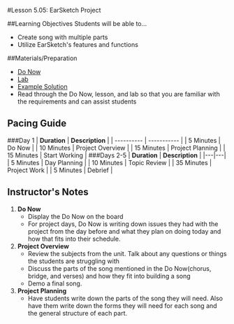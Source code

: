#Lesson 5.05: EarSketch Project

##Learning Objectives
Students will be able to...
* Create song with multiple parts
* Utilize EarSketch's features and functions


##Materials/Preparation
* [Do Now]
* [Lab]
* [Example Solution]
*  Read through the Do Now, lesson, and lab so that you are familiar with the requirements and can assist students

## Pacing Guide
###Day 1
| **Duration**   | **Description** |
| ---------- | ----------- |
| 5 Minutes  | Do Now      |
| 10 Minutes | Project Overview      |
| 15 Minutes | Project Planning         |
| 15 Minutes | Start Working     |
###Days 2-5
| **Duration**   | **Description**             |
|---|---|
| 5 Minutes  | Day Planning      |
| 10 Minutes | Topic Review      |
| 35 Minutes | Project Work      |
| 5 Minutes  | Debrief     |

## Instructor's Notes

1. **Do Now**
    * Display the Do Now on the board
    * For project days, Do Now is writing down issues they had with the project from the day before and what they plan on doing today and how that fits into their schedule. 
2. **Project Overview**
	* Review the subjects from the unit. Talk about any questions or things the students are struggling with
	* Discuss the parts of the song mentioned in the Do Now(chorus, bridge, and verses) and how they fit into building a song
	* Demo a final song. 
3. **Project Planning**	
	* Have students write down the parts of the song they will need. Also have them write down the forms they will need for each song and the general structure of each part. 



[Do Now]: do_now.md
[Lab]: lab.md
[Example Solution]:https://teals.sharepoint.com/curriculum/_layouts/15/guestaccess.aspx?guestaccesstoken=uy4L%2bNXevDtadDc79%2fKcxpSIua1iFXrI238ItmXd6WM%3d&docid=2_0ec2049bea79d42df809149d675bae951